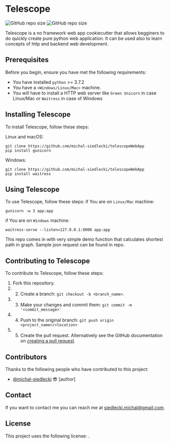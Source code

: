 # Telescope


![GitHub repo size](https://img.shields.io/github/license/michal-siedlecki/telescopeWebApp)
![GitHub repo size](https://img.shields.io/github/repo-size/michal-siedlecki/telescopeWebApp)


Telescope is a no framework web app cookiecutter that allows begginers to do quickly create pure python web application.
It can be used also to learn concepts of http and backend web development.

## Prerequisites

Before you begin, ensure you have met the following requirements:
* You have installed `python` >= 3.7.2
* You have a `<Windows/Linux/Mac>` machine.
* You will have to install a HTTP web server like `Green Unicorn` in case Linux/Mac or `Waitress` in case of Windows

## Installing Telescope

To install Telescope, follow these steps:

Linux and macOS:
```
git clone https://github.com/michal-siedlecki/telescopeWebApp
pip install gunicorn
```

Windows:
```
git clone https://github.com/michal-siedlecki/telescopeWebApp
pip install waitress
```
## Using Telescope

To use Telescope, follow these steps:
if You are on `Linux/Mac` machine:
```
gunicorn -w 3 app:app
```
if You are on `Windows` machine:
```
waitress-serve --listen=127.0.0.1:8000 app:app
```

This repo comes in with very simple demo function that calculates shortest path in graph. Sample json request can be found in repo. 

## Contributing to Telescope

To contribute to Telescope, follow these steps:

1. Fork this repository.
2. 2. Create a branch: `git checkout -b <branch_name>`.
3. 3. Make your changes and commit them: `git commit -m '<commit_message>'`
4. 4. Push to the original branch: `git push origin <project_name>/<location>`
5. 5. Create the pull request.
Alternatively see the GitHub documentation on [creating a pull request](https://help.github.com/en/github/collaborating-with-issues-and-pull-requests/creating-a-pull-request).

## Contributors

Thanks to the following people who have contributed to this project:

* [@michal-siedlecki](https://github.com/michal-siedlecki) 😎 [author]


## Contact

If you want to contact me you can reach me at <siedlecki.michal@gmail.com>.

## License

This project uses the following license: [<MIT>](<https://github.com/michal-siedlecki/telescopeWebApp/blob/main/LICENSE>).